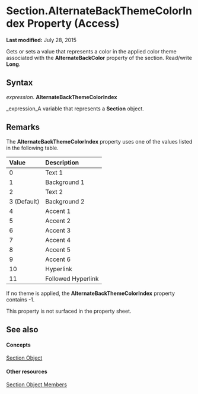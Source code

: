 
# Section.AlternateBackThemeColorIndex Property (Access)

 **Last modified:** July 28, 2015

Gets or sets a value that represents a color in the applied color theme associated with the  **AlternateBackColor** property of the section. Read/write **Long**.

## Syntax

 _expression_. **AlternateBackThemeColorIndex**

 _expression_A variable that represents a  **Section** object.


## Remarks

The  **AlternateBackThemeColorIndex** property uses one of the values listed in the following table.



|**Value**|**Description**|
|:-----|:-----|
|0 |Text 1|
|1 |Background 1|
|2|Text 2|
|3 (Default)|Background 2|
|4|Accent 1|
|5|Accent 2|
|6|Accent 3|
|7|Accent 4|
|8|Accent 5|
|9|Accent 6|
|10|Hyperlink|
|11|Followed Hyperlink|
If no theme is applied, the  **AlternateBackThemeColorIndex** property contains -1.

This property is not surfaced in the property sheet.


## See also


#### Concepts


 [Section Object](9edc5e29-bdd6-7627-230e-ca3812e0414e.md)
#### Other resources


 [Section Object Members](9c145cfa-d2c2-6559-cdd9-63813774c026.md)
